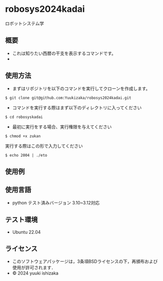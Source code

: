 # robosys2024kadai
ロボットシステム学
## 概要

- これは知りたい西暦の干支を表示するコマンドです。
- 

## 使用方法
- まずはリポジトリを以下のコマンドを実行してクローンを作成します。
```
$ git clone git@github.com:Yuukizaka/robosys2024kadai.git
```
- コマンドを実行する際はまず以下のディレクトリに入ってください
```
$ cd robosyskadai
```
- 最初に実行をする場合、実行権限を与えてください
```
$ chmod +x zukan
```
実行する際はこの形で入力してください
```
$ echo 2004 | ./eto
```

## 使用例

## 使用言語
- python
    テスト済みバージョン 3.10~3.12対応	

## テスト環境

- Ubuntu 22.04

## ライセンス
- このソフトウェアパッケージは，3条項BSDライセンスの下，再頒布および使用が許可されます．
- © 2024 yuuki ishizaka
